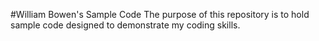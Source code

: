 #William Bowen's Sample Code
The purpose of this repository is to hold sample code designed to demonstrate my coding skills.  